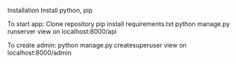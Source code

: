 Installation
Install python, pip

To start app:
Clone repository
pip install requirements.txt
python manage.py runserver
view on localhost:8000/api

To create admin:
python manage.py createsuperuser
view on localhost:8000/admin